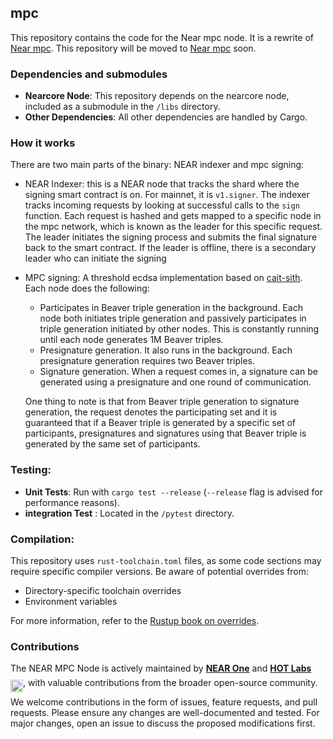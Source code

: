 ## mpc
This repository contains the code for the Near mpc node. It is a rewrite of [Near mpc](https://github.com/near/mpc). This repository will be moved to [Near mpc](https://github.com/near/mpc) soon.

### Dependencies and submodules
- **Nearcore Node**: This repository depends on the nearcore node, included as a submodule in the `/libs` directory.
- **Other Dependencies**: All other dependencies are handled by Cargo.

### How it works

There are two main parts of the binary: NEAR indexer and mpc signing:
- NEAR Indexer: this is a NEAR node that tracks the shard where the signing smart contract is on. For mainnet, it is `v1.signer`.
The indexer tracks incoming requests by looking at successful calls to the `sign` function. Each request is hashed and gets mapped to a
specific node in the mpc network, which is known as the leader for this specific request. The leader initiates the signing process and submits the final signature back to the smart contract. If the leader is offline, there is a secondary leader who can initiate the signing
- MPC signing: A threshold ecdsa implementation based on [cait-sith](https://cronokirby.com/posts/2023/03/some-bits-about-cait-sith/). Each node does the following:
  * Participates in Beaver triple generation in the background. Each node both initiates triple generation and passively participates in triple generation initiated by other nodes. This is constantly running until each node generates 1M Beaver triples.
  * Presignature generation. It also runs in the background. Each presignature generation requires two Beaver triples.
  * Signature generation. When a request comes in, a signature can be generated using a presignature and one round of communication.

  One thing to note is that from Beaver triple generation to signature generation, the request denotes the participating set and it is guaranteed that if a Beaver triple is generated by a specific set of participants, presignatures and signatures using that Beaver triple is generated by the same set of participants.

### Testing:
- **Unit Tests**: Run with `cargo test --release` (`--release` flag is advised for performance reasons).
- **integration Test** : Located in the `/pytest` directory.


### Compilation:
This repository uses `rust-toolchain.toml` files, as some code sections may require specific compiler versions. Be aware of potential overrides from:
- Directory-specific toolchain overrides
- Environment variables  

For more information, refer to the [Rustup book on overrides](https://rust-lang.github.io/rustup/overrides.html).

### Contributions

The NEAR MPC Node is actively maintained by **[NEAR One](https://github.com/Near-One)** and **[HOT Labs](https://github.com/hot-dao)** <img src="https://storage.herewallet.app/ft/1:hot.png" alt="HOT Labs" height="20" style="position: relative; top: 10px;"/>, with valuable contributions from the broader open-source community. 

We welcome contributions in the form of issues, feature requests, and pull requests. Please ensure any changes are well-documented and tested. For major changes, open an issue to discuss the proposed modifications first.
